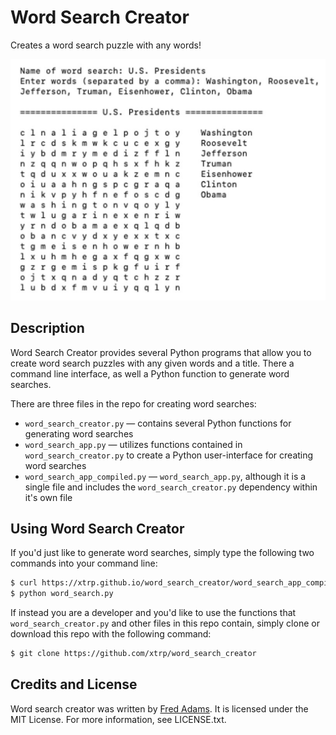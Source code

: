 # Word Search Creator

Creates a word search puzzle with any words!

![Demo Photo](demo_photo.png)

## Description

Word Search Creator provides several Python programs that allow you to create word search puzzles with any given words and a title. There a command line interface, as well a Python function to generate word searches.

There are three files in the repo for creating word searches:

 - ```word_search_creator.py``` &mdash; contains several Python functions for generating word searches
 - ```word_search_app.py``` &mdash; utilizes functions contained in ```word_search_creator.py``` to create a Python user-interface for creating word searches
 - ```word_search_app_compiled.py``` &mdash; ```word_search_app.py```, although it is a single file and includes the ```word_search_creator.py``` dependency within it's own file

## Using Word Search Creator

If you'd just like to generate word searches, simply type the following two commands into your command line:

```bash
$ curl https://xtrp.github.io/word_search_creator/word_search_app_compiled.py -o word_search.py
$ python word_search.py
```

If instead you are a developer and you'd like to use the functions that ```word_search_creator.py``` and other files in this repo contain, simply clone or download this repo with the following command: 

```bash
$ git clone https://github.com/xtrp/word_search_creator
```

## Credits and License

Word search creator was written by [Fred Adams](https://xtrp.io/). It is licensed under the MIT License. For more information, see LICENSE.txt.
